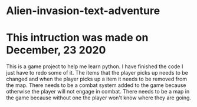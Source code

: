 # Alien-invasion-text-adventure

# This intruction was made on December, 23 2020 
This is a game project to help me learn python. I have finished the code I just have to redo some of it. 
The items that the player picks up needs to be changed and when the player picks up a item it needs to be removed from the map.
There needs to be a combat system added to the game because otherwise the player will not engage in combat.
There needs to be a map in the game because without one the player won't know where they are going. 
